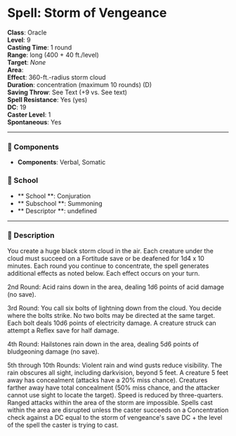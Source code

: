 
# Spell: Storm of Vengeance
**Class**: Oracle  
**Level**: 9  
**Casting Time**: 1 round  
**Range**: long (400 + 40 ft./level)  
**Target**: _None_  
**Area**:   
**Effect**: 360-ft.-radius storm cloud  
**Duration**: concentration (maximum 10 rounds) (D)  
**Saving Throw**: See Text (+9 vs. See text)  
**Spell Resistance**: Yes (yes)  
**DC**: 19  
**Caster Level**: 1  
**Spontaneous**: Yes

---

### 🔮 Components
- **Components**: Verbal, Somatic

### 🏫 School
- ** School **: Conjuration
- ** Subschool **: Summoning
- ** Descriptor **: undefined
---

### 📜 Description
You create a huge black storm cloud in the air. Each creature under the cloud must succeed on a Fortitude save or be deafened for 1d4 x 10 minutes. Each round you continue to concentrate, the spell generates additional effects as noted below. Each effect occurs on your turn.

2nd Round: Acid rains down in the area, dealing 1d6 points of acid damage (no save).

3rd Round: You call six bolts of lightning down from the cloud. You decide where the bolts strike. No two bolts may be directed at the same target. Each bolt deals 10d6 points of electricity damage. A creature struck can attempt a Reflex save for half damage.

4th Round: Hailstones rain down in the area, dealing 5d6 points of bludgeoning damage (no save).

5th through 10th Rounds: Violent rain and wind gusts reduce visibility. The rain obscures all sight, including darkvision, beyond 5 feet. A creature 5 feet away has concealment (attacks have a 20% miss chance). Creatures farther away have total concealment (50% miss chance, and the attacker cannot use sight to locate the target). Speed is reduced by three-quarters. Ranged attacks within the area of the storm are impossible. Spells cast within the area are disrupted unless the caster succeeds on a Concentration check against a DC equal to the storm of vengeance's save DC + the level of the spell the caster is trying to cast.
